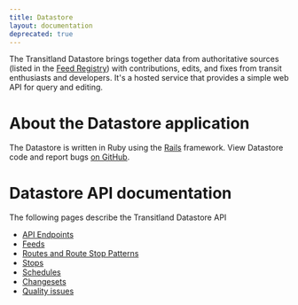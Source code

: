 ```yaml
---
title: Datastore
layout: documentation
deprecated: true
---
```


The Transitland Datastore brings together data from authoritative sources (listed in the [Feed Registry](/documentation/feed-registry/)) with contributions, edits, and fixes from transit enthusiasts and developers. It's a hosted service that provides a simple web API for query and editing.

# About the Datastore application

The Datastore is written in Ruby using the [Rails](http://www.rubyonrails.org) framework. View Datastore code and report bugs [on GitHub](http://github.com/transitland/transitland-datastore).

# Datastore API documentation

The following pages describe the Transitland Datastore API

* [API Endpoints](/documentation/datastore/api-endpoints)
* [Feeds](/documentation/datastore/feeds)
* [Routes and Route Stop Patterns](/documentation/datastore/routes-and-route-stop-patterns)
* [Stops](/documentation/datastore/stops)
* [Schedules](/documentation/datastore/schedules)
* [Changesets](/documentation/datastore/changesets)
* [Quality issues](/documentation/datastore/quality_issues)
  